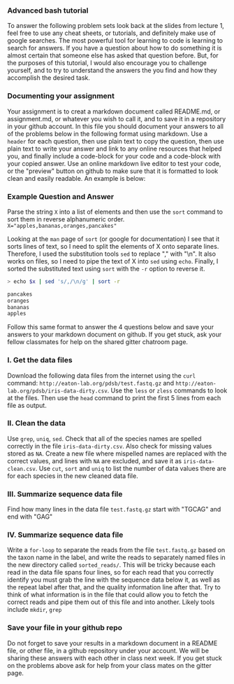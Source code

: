 
### Advanced bash tutorial

To answer the following problem sets look back at the slides from lecture 1, feel free to use any cheat sheets, or tutorials, and definitely make use of google searches. The most powerful tool for learning to code is learning to search for answers. If you have a question about how to do something it is almost certain that someone else has asked that question before. But, for the purposes of this tutorial, I would also encourage you to challenge yourself, and to try to understand the answers the you find and how they accomplish the desired task. 


### Documenting your assignment
Your assignment is to creat a markdown document called README.md, or assignment.md, or whatever you wish to call it, and to save it in a repository in your github account. In this file you should document your answers to all of the problems below in the following format using markdown. Use a `header` for each question, then use plain text to copy the question, then use plain text to write your answer and link to any online resources that helped you, and finally include a code-block for your code and a code-block with your copied answer. Use an online markdown live editor to test your code, or the "preview" button on github to make sure that it is formatted to look clean and easily readable. An example is below:

### Example Question and Answer
Parse the string `X` into a list of elements and then use the `sort` command to sort them in reverse alphanumeric order. 
`X="apples,bananas,oranges,pancakes"`  

Looking at the `man` page of `sort` (or google for documentation) I see that it sorts lines of text, so I need to split the elements of X onto separate lines. Therefore, I used the substitution tools `sed` to replace "," with "\n". It also works on files, so I need to pipe the text of X into `sed` using `echo`. Finally, I sorted the substituted text using `sort` with the `-r` option to reverse it. 

```bash
> echo $x | sed 's/,/\n/g' | sort -r
```

```bash
pancakes
oranges
bananas
apples
```


Follow this same format to answer the 4 questions below and save your answers to your markdown document on github. If you get stuck, ask your fellow classmates for help on the shared gitter chatroom page. 


### I. Get the data files
Download the following data files from the internet using the `curl` command: `http://eaton-lab.org/pdsb/test.fastq.gz` and `http://eaton-lab.org/pdsb/iris-data-dirty.csv`. Use the `less` or `zless` commands to look at the files. Then use the `head` command to print the first 5 lines from each file as output.  




### II. Clean the data
Use `grep`, `uniq`, `sed`. Check that all of the species names are spelled correctly in the file `iris-data-dirty.csv`. Also check for missing values stored as `NA`. Create a new file where mispelled names are replaced with the correct values, and lines with `NA` are excluded, and save it as `iris-data-clean.csv`. Use `cut`, `sort` and `uniq` to list the number of data values there are for each species in the new cleaned data file. 



### III. Summarize sequence data file
Find how many lines in the data file `test.fastq.gz` start with "TGCAG" and end with "GAG"




### IV. Summarize sequence data file
Write a `for-loop` to separate the reads from the file `test.fastq.gz` based on the taxon name in the label, and write the reads to separately named files in the new directory called `sorted_reads/`. This will be tricky because each read in the data file spans four lines, so for each read that you correctly identify you must grab the line with the sequence data below it, as well as the repeat label after that, and the quality information line after that. Try to think of what information is in the file that could allow you to fetch the correct reads and pipe them out of this file and into another. Likely tools include `mkdir`, `grep`


### Save your file in your github repo
Do not forget to save your results in a markdown document in a README file, or other file, in a github repository under your account. We will be sharing these answers with each other in class next week. If you get stuck on the problems above ask for help from your class mates on the gitter page. 

